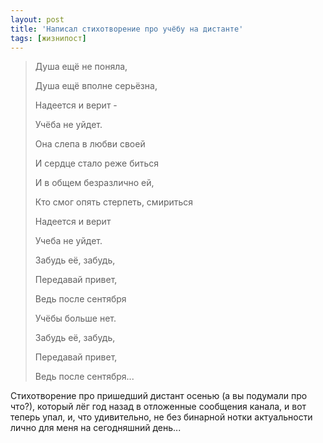 ```yaml
---
layout: post
title: 'Написал стихотворение про учёбу на дистанте'
tags: [жизнипост]
---
```


> Душа ещё не поняла,
>
> Душа ещё вполне серьёзна,
>
> Надеется и верит -
>
> Учёба не уйдет.
>
> 
>
> Она слепа в любви своей
>
> И сердце стало реже биться
>
> И в общем безразлично ей,
>
> Кто смог опять стерпеть, смириться
>
> Надеется и верит
>
> Учеба не уйдет. 
>
> 
>
> Забудь её, забудь,
>
> Передавай привет,
>
> Ведь после сентября
>
> Учёбы больше нет.
>
> 
>
> Забудь её, забудь,
>
> Передавай привет,
>
> Ведь после сентября...
>



Стихотворение про пришедший дистант осенью (а вы подумали про что?), который лёг год назад в отложенные сообщения канала, и вот теперь упал, и, что удивительно, не без бинарной нотки актуальности лично для меня на сегодняшний день...